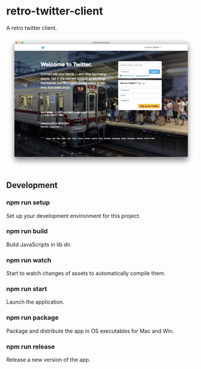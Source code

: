 # retro-twitter-client
A retro twitter client.

![](/images/preview1.png)

## Development
### npm run setup
Set up your development environment for this project.

### npm run build
Build JavaScripts in lib dir.

### npm run watch
Start to watch changes of assets to automatically compile them.

### npm run start
Launch the application.

### npm run package
Package and distribute the app in OS executables for Mac and Win.

### npm run release
Release a new version of the app.
